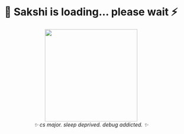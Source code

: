 <h1 align="center">🧃 Sakshi is loading... please wait ⚡</h1>

<p align="center">
  <img src="https://media1.giphy.com/media/v1.Y2lkPTc5MGI3NjExOGc0ZzZuaG0wa2t3eTc2a2tyNzJ6ZWV4bXNtZnR5d29yemY1ZmkwNiZlcD12MV9naWZzX3NlYXJjaCZjdD1n/BzyTuYCmvSORqs1ABM/giphy.gif" width="250" height="250"/>
  <br/>
  <em>✨ cs major. sleep deprived. debug addicted. ✨</em>
</p>
